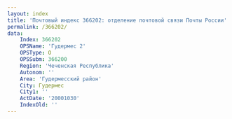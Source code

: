 ```yaml
---
layout: index
title: 'Почтовый индекс 366202: отделение почтовой связи Почты России'
permalink: /366202/
data:
    Index: 366202
    OPSName: 'Гудермес 2'
    OPSType: О
    OPSSubm: 366200
    Region: 'Чеченская Республика'
    Autonom: ''
    Area: 'Гудермесский район'
    City: Гудермес
    City1: ''
    ActDate: '20001030'
    IndexOld: ''
---
```

